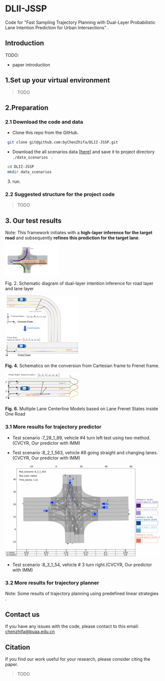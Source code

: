 # DLII-JSSP

Code for "Fast Sampling Trajectory Planning with Dual-Layer Probabilistic Lane Intention Prediction for Urban Intersections" .





## Introduction

TODO:

-  paper introduction



## 1.Set up your virtual environment

> TODO





## 2.Preparation



### 2.1 Download the code and data



- Clone this repo from the GitHub.

```bash
 git clone git@github.com:byChenZhifa/DLII-JSSP.git
```

- Download the all scenarios data [[here](https://github.com/byChenZhifa/DLII-JSSP.git)] and save it to project directory `./data_scenarios ` .

```bash
 cd DLII-JSSP
 mkdir data_scenarios
```

3. run.





### 2.2 Suggested structure for the project code

>  TODO



## 3. Our test results

Note: This framework initiates with a **high-layer inference for the target road** and subsequently **refines this prediction for the target lane**. 

<img src="./test_results/Fig.%202.%20Schematic%20diagram%20of%20dual-layer%20intention%20inference%20for%20road%20layer%20and%20lane%20layer.png" style="zoom:17%;" />

Fig. 2. Schematic diagram of dual-layer intention inference for road layer and lane layer

<img src="./test_results/fig4-Cartesian frame to Frenet frame.png" style="zoom:23%;" />

**Fig. 4.**  Schematics on the conversion from Cartesian frame to Frenet frame.



<img src="./test_results/fig-6.png" style="zoom:23%;" />

**Fig. 6.** Multiple Lane Centerline Models based on Lane Frenet States inside One Road



### 3.1 More results for trajectory predictor

 

- Test scenario :7_28_1_89, vehicle #4 turn left test using two method. (CVCYR, Our predictor with IMM) 





- Test scenario :8_2_1_563,  vehicle #8  going straight and changing lanes.(CVCYR, Our predictor with IMM) 

  



![image-20240426202932398](./test_results/LANE_INTENTION_INFERENCE-8_2_1_563.gif)

- Test scenario :8_3_1_54,  vehicle # 3 turn right.(CVCYR, Our predictor with IMM) 

 

### 3.2 More results for trajectory planner

Note: Some results of trajectory planning using predefined linear strategies .













## Contact us

If you have any issues with the code, please contact to this email: [chenzhifa@buaa.edu.cn](chenzhifa@buaa.edu.cn)





## Citation

If you find our work useful for your research, please consider citing the paper.

> TODO



